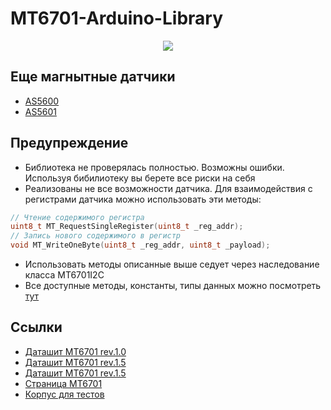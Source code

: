 # MT6701-Arduino-Library
<p align="center"><img src="/images/mt6701_module.jpg"></p>

## Еще магнытные датчики
* [AS5600](https://github.com/S-LABc/AMS-AS5600-Arduino-Library)
* [AS5601](https://github.com/S-LABc/AMS-AS5601-Arduino-Library)

## Предупреждение
* Библиотека не проверялась полностью. Возможны ошибки. Используя бибилиотеку вы берете все риски на себя
* Реализованы не все возможности датчика. Для взаимодействия с регистрами датчика можно использовать эти методы:
```C++
// Чтение содержимого регистра
uint8_t MT_RequestSingleRegister(uint8_t _reg_addr);
// Запись нового содержимого в регистр
void MT_WriteOneByte(uint8_t _reg_addr, uint8_t _payload);
```
* Использовать методы описанные выше седует через наследование класса MT6701I2C
* Все доступные методы, константы, типы данных можно посмотреть [тут](https://github.com/S-LABc/MT6701-Arduino-Library/blob/main/src/MT6701_I2C.h)

## Ссылки
* [Даташит MT6701 rev.1.0](https://www.magntek.com.cn/upload/MT6701_Rev.1.0.pdf)
* [Даташит MT6701 rev.1.5](http://www.magntek.com.cn/upload/MT6701_Rev.1.5.pdf)
* [Даташит MT6701 rev.1.5](https://www.magntek.com.cn/upload/MT6701_Rev.1.8.pdf)
* [Страница MT6701](http://www.magntek.com.cn/en/list/177/559.htm)
* [Корпус для тестов](https://github.com/S-LABc/AMS-AS5600-Arduino-Library/tree/main/addons/AS5600-Case-STL)

